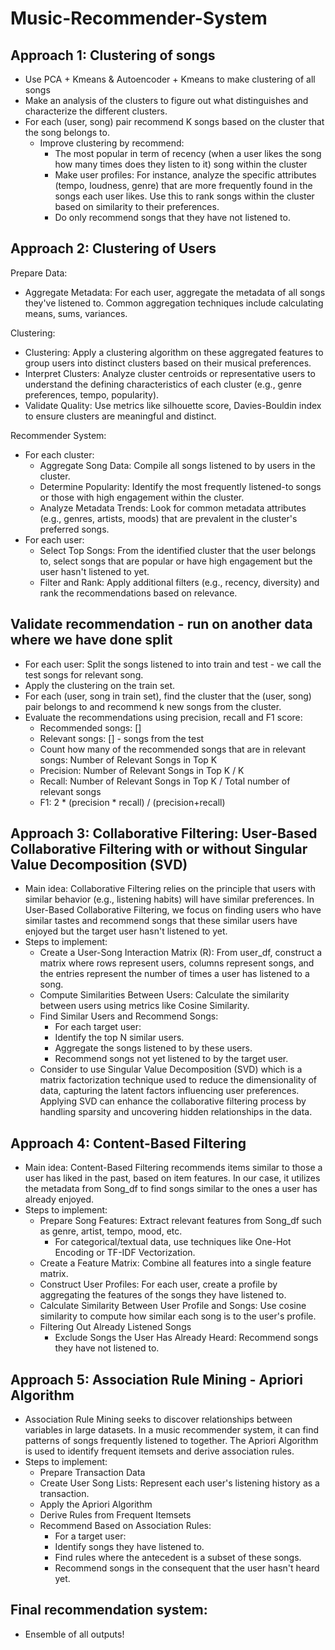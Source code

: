 # Music-Recommender-System

## Approach 1: Clustering of songs

- Use PCA + Kmeans & Autoencoder + Kmeans to make clustering of all songs 
- Make an analysis of the clusters to figure out what distinguishes and characterize the different clusters. 
- For each (user, song) pair recommend K songs based on the cluster that the song belongs to. 
    - Improve clustering by recommend: 
        - The most popular in term of recency (when a user likes the song how many times does they listen to it) song within the cluster 
        - Make user profiles: For instance, analyze the specific attributes (tempo, loudness, genre) that are more frequently found in the songs each user likes. Use this to rank songs within the cluster based on similarity to their preferences.
        - Do only recommend songs that they have not listened to. 

## Approach 2: Clustering of Users

Prepare Data: 
- Aggregate Metadata: For each user, aggregate the metadata of all songs they've listened to. Common aggregation techniques include calculating means, sums, variances. 

Clustering: 
- Clustering: Apply a clustering algorithm on these aggregated features to group users into distinct clusters based on their musical preferences.
- Interpret Clusters: Analyze cluster centroids or representative users to understand the defining characteristics of each cluster (e.g., genre preferences, tempo, popularity).
- Validate Quality: Use metrics like silhouette score, Davies-Bouldin index to ensure clusters are meaningful and distinct.

Recommender System: 
- For each cluster:
    * Aggregate Song Data: Compile all songs listened to by users in the cluster.
    * Determine Popularity: Identify the most frequently listened-to songs or those with high engagement within the cluster.
    * Analyze Metadata Trends: Look for common metadata attributes (e.g., genres, artists, moods) that are prevalent in the cluster's preferred songs.
- For each user: 
    * Select Top Songs: From the identified cluster that the user belongs to, select songs that are popular or have high engagement but the user hasn't listened to yet.
    * Filter and Rank: Apply additional filters (e.g., recency, diversity) and rank the recommendations based on relevance.

## Validate recommendation - run on another data where we have done split 
- For each user: Split the songs listened to into train and test - we call the test songs for relevant song. 
- Apply the clustering on the train set. 
- For each (user, song in train set), find the cluster that the (user, song) pair belongs to and recommend k new songs from the cluster. 
- Evaluate the recommendations  using precision, recall and F1 score: 
    - Recommended songs: []
    - Relevant songs: [] - songs from the test
    - Count how many  of the recommended songs that are in relevant songs:  Number of Relevant Songs in Top K
    - Precision: Number of Relevant Songs in Top K / K 
    - Recall: Number of Relevant Songs in Top K / Total number of relevant songs
    - F1: 2 * (precision * recall) / (precision+recall) 

## Approach 3: Collaborative Filtering: User-Based Collaborative Filtering with or without Singular Value Decomposition (SVD)
- Main idea: Collaborative Filtering relies on the principle that users with similar behavior (e.g., listening habits) will have similar preferences. In User-Based Collaborative Filtering, we focus on finding users who have similar tastes and recommend songs that these similar users have enjoyed but the target user hasn't listened to yet.
- Steps to implement: 
    * Create a User-Song Interaction Matrix (R): From user_df, construct a matrix where rows represent users, columns represent songs, and the entries represent the number of times a user has listened to a song.
    * Compute Similarities Between Users: Calculate the similarity between users using metrics like Cosine Similarity.
    * Find Similar Users and Recommend Songs:
        * For each target user:
        * Identify the top N similar users.
        * Aggregate the songs listened to by these users.
        * Recommend songs not yet listened to by the target user.
    * Consider to use Singular Value Decomposition (SVD) which is a matrix factorization technique used to reduce the dimensionality of data, capturing the latent factors influencing user preferences. Applying SVD can enhance the collaborative filtering process by handling sparsity and uncovering hidden relationships in the data.

## Approach 4: Content-Based Filtering
- Main idea: Content-Based Filtering recommends items similar to those a user has liked in the past, based on item features. In our case, it utilizes the metadata from Song_df to find songs similar to the ones a user has already enjoyed.
- Steps to implement: 
    * Prepare Song Features: Extract relevant features from Song_df such as genre, artist, tempo, mood, etc.
        * For categorical/textual data, use techniques like One-Hot Encoding or TF-IDF Vectorization.
    * Create a Feature Matrix: Combine all features into a single feature matrix.
    * Construct User Profiles: For each user, create a profile by aggregating the features of the songs they have listened to.
    * Calculate Similarity Between User Profile and Songs: Use cosine similarity to compute how similar each song is to the user's profile.
    * Filtering Out Already Listened Songs
        * Exclude Songs the User Has Already Heard: Recommend songs they have not listened to.
     

## Approach 5: Association Rule Mining - Apriori Algorithm
- Association Rule Mining seeks to discover relationships between variables in large datasets. In a music recommender system, it can find patterns of songs frequently listened to together. The Apriori Algorithm is used to identify frequent itemsets and derive association rules.
- Steps to implement:
    * Prepare Transaction Data
    * Create User Song Lists: Represent each user's listening history as a transaction.
    * Apply the Apriori Algorithm
    * Derive Rules from Frequent Itemsets
    * Recommend Based on Association Rules:
        * For a target user:
        * Identify songs they have listened to.
        * Find rules where the antecedent is a subset of these songs.
        * Recommend songs in the consequent that the user hasn't heard yet.
 
## Final recommendation system: 
- Ensemble of all outputs! 
